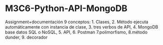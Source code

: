 # M3C6-Python-API-MongoDB
Assignment+documentación 9 conceptos: 1. Clases, 2. Método ejecuta automáticamente con instancia de clase, 3. tres verbos de API,  4. MongoDB base datos SQL o NoSQL, 5. API, 6. Postman  7.polimorfismo, 8.método dunder,  9. decorador 
